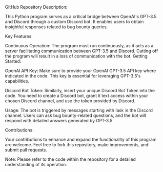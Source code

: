GitHub Repository Description:

This Python program serves as a critical bridge between OpenAI's GPT-3.5 and Discord through a custom Discord bot. It enables users to obtain insightful responses related to bug bounty queries.

Key Features:

Continuous Operation: The program must run continuously, as it acts as a server facilitating communication between GPT-3.5 and Discord. Cutting off the program will result in a loss of communication with the bot.
Getting Started:

OpenAI API Key: Make sure to provide your OpenAI GPT-3.5 API key where indicated in the code. This key is essential for leveraging GPT-3.5's capabilities.

Discord Bot Token: Similarly, insert your unique Discord Bot Token into the code. You need to create a Discord bot, grant it text access within your chosen Discord channel, and use the token provided by Discord.

Usage: The bot is triggered by messages starting with !ask in the Discord channel. Users can ask bug bounty-related questions, and the bot will respond with detailed answers generated by GPT-3.5.

Contributions:

Your contributions to enhance and expand the functionality of this program are welcome. Feel free to fork this repository, make improvements, and submit pull requests.

Note: Please refer to the code within the repository for a detailed understanding of its operation.
